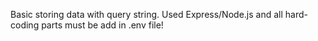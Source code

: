 Basic storing data with query string. Used Express/Node.js and all hard-coding parts must be add in .env file!

